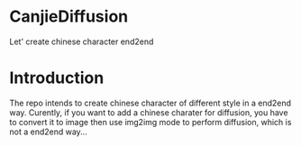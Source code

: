 # CanjieDiffusion
Let' create chinese character end2end


# Introduction
The repo intends to create chinese character of different style in a end2end way. Curently, if you want to add a chinese charater for diffusion, you have to convert it to image then use img2img mode to perform diffusion, which is not a end2end way...
